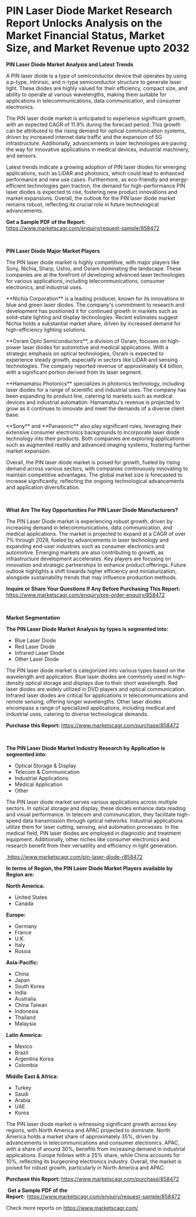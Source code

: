 <p><h1>PIN Laser Diode Market Research Report Unlocks Analysis on the Market Financial Status, Market Size, and Market Revenue upto 2032</h1></p><p><strong>PIN Laser Diode Market Analysis and Latest Trends</strong></p>
<p><p>A PIN laser diode is a type of semiconductor device that operates by using a p-type, intrinsic, and n-type semiconductor structure to generate laser light. These diodes are highly valued for their efficiency, compact size, and ability to operate at various wavelengths, making them suitable for applications in telecommunications, data communication, and consumer electronics.</p><p>The PIN laser diode market is anticipated to experience significant growth, with an expected CAGR of 11.9% during the forecast period. This growth can be attributed to the rising demand for optical communication systems, driven by increased internet data traffic and the expansion of 5G infrastructure. Additionally, advancements in laser technologies are paving the way for innovative applications in medical devices, industrial machinery, and sensors.</p><p>Latest trends indicate a growing adoption of PIN laser diodes for emerging applications, such as LiDAR and photonics, which could lead to enhanced performance and new use cases. Furthermore, as eco-friendly and energy-efficient technologies gain traction, the demand for high-performance PIN laser diodes is expected to rise, fostering new product innovations and market expansions. Overall, the outlook for the PIN laser diode market remains robust, reflecting its crucial role in future technological advancements.</p></p>
<p><strong>Get a Sample PDF of the Report:&nbsp;</strong> <a href="https://www.marketscagr.com/enquiry/request-sample/858472?utm_campaign=3095&utm_medium=2&utm_source=Github&utm_content=ia&utm_term=06042025&utm_id=pin-laser-diode">https://www.marketscagr.com/enquiry/request-sample/858472</a></p>
<p>&nbsp;</p>
<p><strong>PIN Laser Diode Major Market Players</strong></p>
<p><p>The PIN laser diode market is highly competitive, with major players like Sony, Nichia, Sharp, Ushio, and Osram dominating the landscape. These companies are at the forefront of developing advanced laser technologies for various applications, including telecommunications, consumer electronics, and industrial uses.</p><p>**Nichia Corporation** is a leading producer, known for its innovations in blue and green laser diodes. The company's commitment to research and development has positioned it for continued growth in markets such as solid-state lighting and display technologies. Recent estimates suggest Nichia holds a substantial market share, driven by increased demand for high-efficiency lighting solutions.</p><p>**Osram Opto Semiconductors**, a division of Osram, focuses on high-power laser diodes for automotive and medical applications. With a strategic emphasis on optical technologies, Osram is expected to experience steady growth, especially in sectors like LiDAR and sensing technologies. The company reported revenue of approximately €4 billion, with a significant portion derived from its laser segment.</p><p>**Hamamatsu Photonics** specializes in photonics technology, including laser diodes for a range of scientific and industrial uses. The company has been expanding its product line, catering to markets such as medical devices and industrial automation. Hamamatsu's revenue is projected to grow as it continues to innovate and meet the demands of a diverse client base.</p><p>**Sony** and **Panasonic** also play significant roles, leveraging their extensive consumer electronics backgrounds to incorporate laser diode technology into their products. Both companies are exploring applications such as augmented reality and advanced imaging systems, fostering further market expansion.</p><p>Overall, the PIN laser diode market is poised for growth, fueled by rising demand across various sectors, with companies continuously innovating to maintain competitive advantages. The global market size is forecasted to increase significantly, reflecting the ongoing technological advancements and application diversification.</p></p>
<p>&nbsp;</p>
<p><strong>What Are The Key Opportunities For PIN Laser Diode Manufacturers?</strong></p>
<p><p>The PIN Laser Diode market is experiencing robust growth, driven by increasing demand in telecommunications, data communication, and medical applications. The market is projected to expand at a CAGR of over 7% through 2028, fueled by advancements in laser technology and expanding end-user industries such as consumer electronics and automotive. Emerging markets are also contributing to growth, as infrastructure development accelerates. Key players are focusing on innovation and strategic partnerships to enhance product offerings. Future outlook highlights a shift towards higher efficiency and miniaturization, alongside sustainability trends that may influence production methods.</p></p>
<p><strong>Inquire or Share Your Questions If Any Before Purchasing This Report:</strong> <a href="https://www.marketscagr.com/enquiry/pre-order-enquiry/858472?utm_campaign=3095&utm_medium=2&utm_source=Github&utm_content=ia&utm_term=06042025&utm_id=pin-laser-diode">https://www.marketscagr.com/enquiry/pre-order-enquiry/858472</a></p>
<p>&nbsp;</p>
<p><strong>Market Segmentation</strong></p>
<p><strong>The PIN Laser Diode Market Analysis by types is segmented into:</strong></p>
<p><ul><li>Blue Laser Diode</li><li>Red Laser Diode</li><li>Infrared Laser Diode</li><li>Other Laser Diode</li></ul></p>
<p><p>The PIN laser diode market is categorized into various types based on the wavelength and application. Blue laser diodes are commonly used in high-density optical storage and displays due to their short wavelength. Red laser diodes are widely utilized in DVD players and optical communication. Infrared laser diodes are critical for applications in telecommunications and remote sensing, offering longer wavelengths. Other laser diodes encompass a range of specialized applications, including medical and industrial uses, catering to diverse technological demands.</p></p>
<p><strong>Purchase this Report:&nbsp;</strong><a href="https://www.marketscagr.com/purchase/858472?utm_campaign=3095&utm_medium=2&utm_source=Github&utm_content=ia&utm_term=06042025&utm_id=pin-laser-diode">https://www.marketscagr.com/purchase/858472</a></p>
<p>&nbsp;</p>
<p><strong>The PIN Laser Diode Market Industry Research by Application is segmented into:</strong></p>
<p><ul><li>Optical Storage & Display</li><li>Telecom & Communication</li><li>Industrial Applications</li><li>Medical Application</li><li>Other</li></ul></p>
<p><p>The PIN laser diode market serves various applications across multiple sectors. In optical storage and display, these diodes enhance data reading and visual performance. In telecom and communication, they facilitate high-speed data transmission through optical networks. Industrial applications utilize them for laser cutting, sensing, and automation processes. In the medical field, PIN laser diodes are employed in diagnostic and treatment equipment. Additionally, other niches like consumer electronics and research benefit from their versatility and efficiency in light generation.</p></p>
<p><a href="https://www.marketscagr.com/pin-laser-diode-r858472?utm_campaign=3095&utm_medium=2&utm_source=Github&utm_content=ia&utm_term=06042025&utm_id=pin-laser-diode">&nbsp;https://www.marketscagr.com/pin-laser-diode-r858472</a></p>
<p><strong>In terms of Region, the PIN Laser Diode Market Players available by Region are:</strong></p>
<p>
    <p> <strong> North America: </strong>
        <ul>
            <li>United States</li>
            <li>Canada</li>
        </ul>
        </p> 
    <p> <strong> Europe: </strong>
        <ul>
            <li>Germany</li>
            <li>France</li>
            <li>U.K.</li>
            <li>Italy</li>
            <li>Russia</li>
        </ul>
        </p> 
    <p> <strong> Asia-Pacific: </strong>
        <ul>
            <li>China</li>
            <li>Japan</li>
            <li>South Korea</li>
            <li>India</li>
            <li>Australia</li>
            <li>China Taiwan</li>
            <li>Indonesia</li>
            <li>Thailand</li>
            <li>Malaysia</li>
        </ul>
        </p> 
    <p> <strong> Latin America: </strong>
        <ul>
            <li>Mexico</li>
            <li>Brazil</li>
            <li>Argentina Korea</li>
            <li>Colombia</li>
        </ul>
        </p> 
    <p> <strong> Middle East & Africa: </strong>
        <ul>
            <li>Turkey</li>
            <li>Saudi</li>
            <li>Arabia</li>
            <li>UAE</li>
            <li>Korea</li>
        </ul>
    </p>
    </p>
<p><p>The PIN laser diode market is witnessing significant growth across key regions, with North America and APAC projected to dominate. North America holds a market share of approximately 35%, driven by advancements in telecommunications and consumer electronics. APAC, with a share of around 30%, benefits from increasing demand in industrial applications. Europe follows with a 25% share, while China accounts for 10%, reflecting its burgeoning electronics industry. Overall, the market is poised for robust growth, particularly in North America and APAC.</p></p>
<p><strong>Purchase this Report: </strong><a href="https://www.marketscagr.com/purchase/858472?utm_campaign=3095&utm_medium=2&utm_source=Github&utm_content=ia&utm_term=06042025&utm_id=pin-laser-diode">https://www.marketscagr.com/purchase/858472</a></p>
<p>&nbsp;<strong>Get a Sample PDF of the Report:&nbsp;&nbsp;</strong><a href="https://www.marketscagr.com/enquiry/request-sample/858472?utm_campaign=3095&utm_medium=2&utm_source=Github&utm_content=ia&utm_term=06042025&utm_id=pin-laser-diode">https://www.marketscagr.com/enquiry/request-sample/858472</a></p>
<p><strong></strong></p>
<p>Check more reports on <a href="https://www.marketscagr.com/?utm_campaign=3095&utm_medium=2&utm_source=Github&utm_content=ia&utm_term=06042025&utm_id=pin-laser-diode">https://www.marketscagr.com/</a></p>